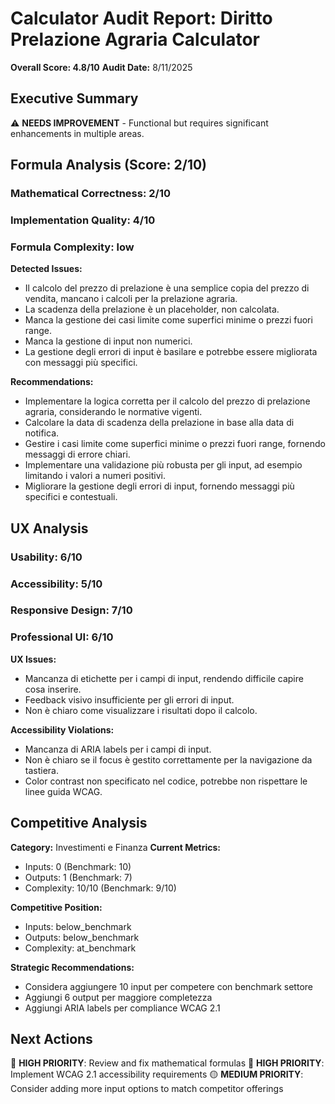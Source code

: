 # Calculator Audit Report: Diritto Prelazione Agraria Calculator

**Overall Score: 4.8/10**
**Audit Date:** 8/11/2025

## Executive Summary

⚠️ **NEEDS IMPROVEMENT** - Functional but requires significant enhancements in multiple areas.

## Formula Analysis (Score: 2/10)

### Mathematical Correctness: 2/10
### Implementation Quality: 4/10
### Formula Complexity: low

**Detected Issues:**
- Il calcolo del prezzo di prelazione è una semplice copia del prezzo di vendita, mancano i calcoli per la prelazione agraria.
- La scadenza della prelazione è un placeholder, non calcolata.
- Manca la gestione dei casi limite come superfici minime o prezzi fuori range.
- Manca la gestione di input non numerici.
- La gestione degli errori di input è basilare e potrebbe essere migliorata con messaggi più specifici.

**Recommendations:**
- Implementare la logica corretta per il calcolo del prezzo di prelazione agraria, considerando le normative vigenti.
- Calcolare la data di scadenza della prelazione in base alla data di notifica.
- Gestire i casi limite come superfici minime o prezzi fuori range, fornendo messaggi di errore chiari.
- Implementare una validazione più robusta per gli input, ad esempio limitando i valori a numeri positivi.
- Migliorare la gestione degli errori di input, fornendo messaggi più specifici e contestuali.

## UX Analysis

### Usability: 6/10
### Accessibility: 5/10  
### Responsive Design: 7/10
### Professional UI: 6/10

**UX Issues:**
- Mancanza di etichette per i campi di input, rendendo difficile capire cosa inserire.
- Feedback visivo insufficiente per gli errori di input.
- Non è chiaro come visualizzare i risultati dopo il calcolo.

**Accessibility Violations:**
- Mancanza di ARIA labels per i campi di input.
- Non è chiaro se il focus è gestito correttamente per la navigazione da tastiera.
- Color contrast non specificato nel codice, potrebbe non rispettare le linee guida WCAG.

## Competitive Analysis

**Category:** Investimenti e Finanza
**Current Metrics:**
- Inputs: 0 (Benchmark: 10)
- Outputs: 1 (Benchmark: 7)
- Complexity: 10/10 (Benchmark: 9/10)

**Competitive Position:**
- Inputs: below_benchmark
- Outputs: below_benchmark  
- Complexity: at_benchmark

**Strategic Recommendations:**
- Considera aggiungere 10 input per competere con benchmark settore
- Aggiungi 6 output per maggiore completezza
- Aggiungi ARIA labels per compliance WCAG 2.1

## Next Actions

🔴 **HIGH PRIORITY**: Review and fix mathematical formulas
🔴 **HIGH PRIORITY**: Implement WCAG 2.1 accessibility requirements
🟡 **MEDIUM PRIORITY**: Consider adding more input options to match competitor offerings
